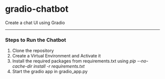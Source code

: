 # gradio-chatbot
Create a chat UI using Gradio

<hr>

### Steps to Run the Chatbot
<ol type='1'>
<li> Clone the repository </li>
<li> Create a Virtual Environment and Activate it </li>
<li> Install the required packages from requirements.txt using <i>pip --no-cache-dir install -r requirements.txt</i></li>
<li> Start the gradio app in gradio_app.py </li>
</ol>
